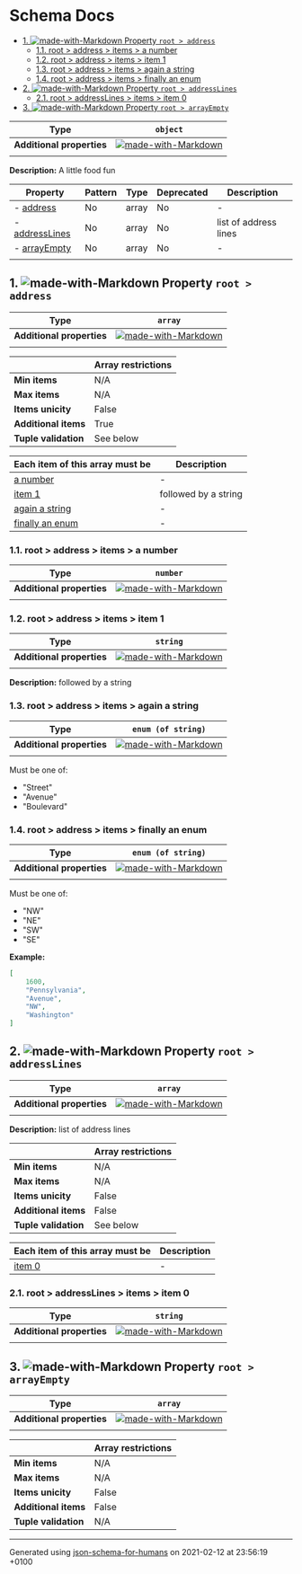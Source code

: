# Schema Docs

- [1. ![made-with-Markdown](https://img.shields.io/badge/Optional-yellow) Property `root > address`](#address)
  - [1.1. root > address > items > a number](#autogenerated_heading_2)
  - [1.2. root > address > items > item 1](#autogenerated_heading_3)
  - [1.3. root > address > items > again a string](#autogenerated_heading_4)
  - [1.4. root > address > items > finally an enum](#autogenerated_heading_5)
- [2. ![made-with-Markdown](https://img.shields.io/badge/Optional-yellow) Property `root > addressLines`](#addressLines)
  - [2.1. root > addressLines > items > item 0](#autogenerated_heading_6)
- [3. ![made-with-Markdown](https://img.shields.io/badge/Optional-yellow) Property `root > arrayEmpty`](#arrayEmpty)

| Type | `object` |
| ---- | --- |
| **Additional properties** |[![made-with-Markdown](https://img.shields.io/badge/Any%20type-allowed-green)](# "Additional Properties of any type are allowed.")|
|  |  |

**Description:** A little food fun

| Property | Pattern | Type | Deprecated | Description |
| -------- | ------- | ---- | ---------- | ----------- |
|-  [address](#address)|No|array|No|-|
|-  [addressLines](#addressLines)|No|array|No|list of address lines|
|-  [arrayEmpty](#arrayEmpty)|No|array|No|-|
|  |  |  |  |  |

## <a name="address"></a>1. ![made-with-Markdown](https://img.shields.io/badge/Optional-yellow) Property `root > address`

| Type | `array` |
| ---- | --- |
| **Additional properties** |[![made-with-Markdown](https://img.shields.io/badge/Any%20type-allowed-green)](# "Additional Properties of any type are allowed.")|
|  |  |

|                       | Array restrictions |
| --------------------- | ------------------ |
| **Min items**         | N/A |
| **Max items**         | N/A |
| **Items unicity**     | False |
| **Additional items**  | True |
| **Tuple validation**  | See below |

| Each item of this array must be | Description |
| ------------------------------- | ----------- |
| [a number](#address_items_i0) |-|
| [item 1](#address_items_i1) |followed by a string|
| [again a string](#address_items_i2) |-|
| [finally an enum](#address_items_i3) |-|

### <a name="autogenerated_heading_2"></a>1.1. root > address > items > a number

| Type | `number` |
| ---- | --- |
| **Additional properties** |[![made-with-Markdown](https://img.shields.io/badge/Any%20type-allowed-green)](# "Additional Properties of any type are allowed.")|
|  |  |

### <a name="autogenerated_heading_3"></a>1.2. root > address > items > item 1

| Type | `string` |
| ---- | --- |
| **Additional properties** |[![made-with-Markdown](https://img.shields.io/badge/Any%20type-allowed-green)](# "Additional Properties of any type are allowed.")|
|  |  |

**Description:** followed by a string

### <a name="autogenerated_heading_4"></a>1.3. root > address > items > again a string

| Type | `enum (of string)` |
| ---- | --- |
| **Additional properties** |[![made-with-Markdown](https://img.shields.io/badge/Any%20type-allowed-green)](# "Additional Properties of any type are allowed.")|
|  |  |

Must be one of:
* "Street"
* "Avenue"
* "Boulevard"

### <a name="autogenerated_heading_5"></a>1.4. root > address > items > finally an enum

| Type | `enum (of string)` |
| ---- | --- |
| **Additional properties** |[![made-with-Markdown](https://img.shields.io/badge/Any%20type-allowed-green)](# "Additional Properties of any type are allowed.")|
|  |  |

Must be one of:
* "NW"
* "NE"
* "SW"
* "SE"

**Example:** 

```json
[
    1600,
    "Pennsylvania",
    "Avenue",
    "NW",
    "Washington"
]
```

## <a name="addressLines"></a>2. ![made-with-Markdown](https://img.shields.io/badge/Optional-yellow) Property `root > addressLines`

| Type | `array` |
| ---- | --- |
| **Additional properties** |[![made-with-Markdown](https://img.shields.io/badge/Any%20type-allowed-green)](# "Additional Properties of any type are allowed.")|
|  |  |

**Description:** list of address lines

|                       | Array restrictions |
| --------------------- | ------------------ |
| **Min items**         | N/A |
| **Max items**         | N/A |
| **Items unicity**     | False |
| **Additional items**  | False |
| **Tuple validation**  | See below |

| Each item of this array must be | Description |
| ------------------------------- | ----------- |
| [item 0](#addressLines_items_i0) |-|

### <a name="autogenerated_heading_6"></a>2.1. root > addressLines > items > item 0

| Type | `string` |
| ---- | --- |
| **Additional properties** |[![made-with-Markdown](https://img.shields.io/badge/Any%20type-allowed-green)](# "Additional Properties of any type are allowed.")|
|  |  |

## <a name="arrayEmpty"></a>3. ![made-with-Markdown](https://img.shields.io/badge/Optional-yellow) Property `root > arrayEmpty`

| Type | `array` |
| ---- | --- |
| **Additional properties** |[![made-with-Markdown](https://img.shields.io/badge/Any%20type-allowed-green)](# "Additional Properties of any type are allowed.")|
|  |  |

|                       | Array restrictions |
| --------------------- | ------------------ |
| **Min items**         | N/A |
| **Max items**         | N/A |
| **Items unicity**     | False |
| **Additional items**  | False |
| **Tuple validation**  | N/A |

----------------------------------------------------------------------------------------------------------------------------
Generated using [json-schema-for-humans](https://github.com/coveooss/json-schema-for-humans) on 2021-02-12 at 23:56:19 +0100